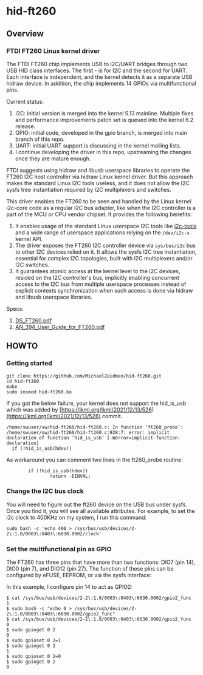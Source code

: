 # hid-ft260

## Overview

### FTDI FT260 Linux kernel driver

The FTDI FT260 chip implements USB to I2C/UART bridges through two
USB HID class interfaces. The first - is for I2C and the second
for UART. Each interface is independent, and the kernel detects it
as a separate USB hidraw device. In addition, the chip implements
14 GPIOs via multifunctional pins.

Current status:
1. I2C: initial version is merged into the kernel 5.13 mainline. Multiple fixes and performance improvements patch set is queued into the kernel 6.2 release.
2. GPIO: initial code, developed in the gpio branch, is merged into main branch of this repo.
3. UART: initial UART support is discussing in the kernel mailing lists.
4. I continue developing the driver in this repo, upstreaming the changes once they are mature enough.

FTDI suggests using hidraw and libusb userspace libraries to operate the
FT260 I2C host controller via hidraw Linux kernel driver. But this
approach makes the standard Linux I2C tools useless, and it does not
allow the I2C sysfs tree instantiation required by I2C multiplexers
and switches.

This driver enables the FT260 to be seen and handled by the Linux
kernel i2c-core code as a regular I2C bus adapter, like when the I2C
controller is a part of the MCU or CPU vendor chipset. It provides the
following benefits:

1.	It enables usage of the standard Linux userspace I2C tools like
    [i2c-tools](https://i2c.wiki.kernel.org/index.php/I2C_Tools) and a wide range of userspace applications relying on the
    `/dev/i2c-x` kernel API.  
2.	The driver exposes the FT260 I2C controller device via `sys/bus/i2c`
    bus to other I2C devices relied on it. It allows the sysfs I2C tree
    instantiation, essential for complex I2C topologies, built with I2C
    multiplexers and/or I2C switches.
3.	It guarantees atomic access at the kernel level to the I2C devices,
    resided on the I2C controller's bus, implicitly enabling concurrent
    access to the I2C bus from multiple userspace processes instead of
    explicit contexts synchronization when such access is done via hidraw
    and libusb userspace libraries.

Specs:
1. [DS_FT260.pdf](https://ftdichip.com/wp-content/uploads/2020/07/DS_FT260.pdf)
2. [AN_394_User_Guide_for_FT260.pdf](https://www.ftdichip.com/Support/Documents/AppNotes/AN_394_User_Guide_for_FT260.pdf)

## HOWTO

### Getting started
```
git clone https://github.com/MichaelZaidman/hid-ft260.git
cd hid-ft260
make
sudo insmod hid-ft260.ko
```

If you got the below failure, your kernel does not support the hid_is_usb which was added by [https://lkml.org/lkml/2021/12/13/526](https://lkml.org/lkml/2021/12/13/526) commit.
```
/home/swuser/sw/hid-ft260/hid-ft260.c: In function ‘ft260_probe’:
/home/swuser/sw/hid-ft260/hid-ft260.c:928:7: error: implicit declaration of function ‘hid_is_usb’ [-Werror=implicit-function-declaration]
  if (!hid_is_usb(hdev))
```

As workaround you can comment two lines in the ft260_probe routine:
```
        if (!hid_is_usb(hdev))
                return -EINVAL;
```

### Change the I2C bus clock

You will need to figure out the ft260 device on the USB bus under sysfs.
Once you find it, you will see all available attributes.
For example, to set the i2c clock to 400KHz on my system, I run this command:

```
sudo bash -c 'echo 400 > /sys/bus/usb/devices/2-2\:1.0/0003\:0403\:6030.0002/clock'
```

### Set the multifunctional pin as GPIO

The FT260 has three pins that have more than two functions: DIO7 (pin 14),
DIO0 (pin 7), and DIO12 (pin 27). The function of these pins can be configured
by eFUSE, EEPROM, or via the sysfs interface:

In this example, I configure pin 14 to act as GPIO2:

```
$ cat /sys/bus/usb/devices/2-2\:1.0/0003\:0403\:6030.0002/gpio2_func
1
$ sudo bash -c "echo 0 > /sys/bus/usb/devices/2-2\:1.0/0003\:0403\:6030.0002/gpio2_func"
$ cat /sys/bus/usb/devices/2-2\:1.0/0003\:0403\:6030.0002/gpio2_func
0
$ sudo gpioget 0 2
0
$ sudo gpioset 0 2=1
$ sudo gpioget 0 2
1
$ sudo gpioset 0 2=0
$ sudo gpioget 0 2
0
```